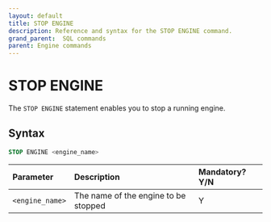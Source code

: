 ```yaml
---
layout: default
title: STOP ENGINE
description: Reference and syntax for the STOP ENGINE command.
grand_parent:  SQL commands
parent: Engine commands
---
```


# STOP ENGINE

The `STOP ENGINE` statement enables you to stop a running engine.

## Syntax

```sql
STOP ENGINE <engine_name>
```

| Parameter       | Description                          | Mandatory? Y/N |
| :--------------- | :------------------------------------ | :-------------- |
| `<engine_name>` | The name of the engine to be stopped | Y              |

